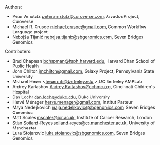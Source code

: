 Authors:

* Peter Amstutz <peter.amstutz@curoverse.com>, Arvados Project, Curoverse
* Michael R. Crusoe <michael.crusoe@gmail.com>, Common Workflow Language
  project
* Nebojša Tijanić <nebojsa.tijanic@sbgenomics.com>, Seven Bridges Genomics

Contributers:

* Brad Chapman <bchapman@hsph.harvard.edu>, Harvard Chan School of Public Health
* John Chilton <jmchilton@gmail.com>, Galaxy Project, Pennsylvania State University
* Michael Heuer <heuermh@berkeley.edu,>,UC Berkeley AMPLab
* Andrey Kartashov <Andrey.Kartashov@cchmc.org>, Cincinnati Children's Hospital
* Dan Leehr <dan.leehr@duke.edu>, Duke University
* Hervé Ménager <herve.menager@gmail.com>, Institut Pasteur
* Maya Nedeljkovich <maja.nedeljkovic@sbgenomics.com>, Seven Bridges Genomics
* Matt Scales <mscales@icr.ac.uk>, Institute of Cancer Research, London
* Stian Soiland-Reyes [soiland-reyes@cs.manchester.ac.uk](mailto:soiland-reyes@cs.manchester.ac.uk), University of Manchester
* Luka Stojanovic <luka.stojanovic@sbgenomics.com>, Seven Bridges Genomics
